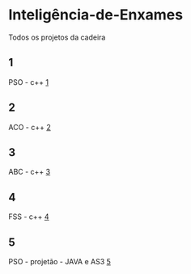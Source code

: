 # Inteligência-de-Enxames
Todos os projetos da cadeira

## 1
PSO - c++
[1](https://github.com/iagows/Intelig-ncia-de-Enxames/tree/master/entrega_1)

## 2
ACO - c++
[2](https://github.com/iagows/Intelig-ncia-de-Enxames/tree/master/entrega_2)

## 3
ABC - c++
[3](https://github.com/iagows/Intelig-ncia-de-Enxames/tree/master/entrega_3)

## 4
FSS - c++
[4](https://github.com/iagows/Intelig-ncia-de-Enxames/tree/master/entrega_4)

## 5
PSO - projetão - JAVA e AS3
[5](https://github.com/iagows/Intelig-ncia-de-Enxames/tree/master/entrega_5)
